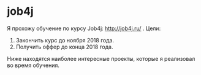 # job4j

Я прохожу обучение по курсу Job4j:  http://job4j.ru/ . 
Цели:
1) Закончить курс до ноября 2018 года.
2) Получить оффер до конца 2018 года.


Ниже находятся наиболее интересные проекты, которые я реализовал во время обучения.
